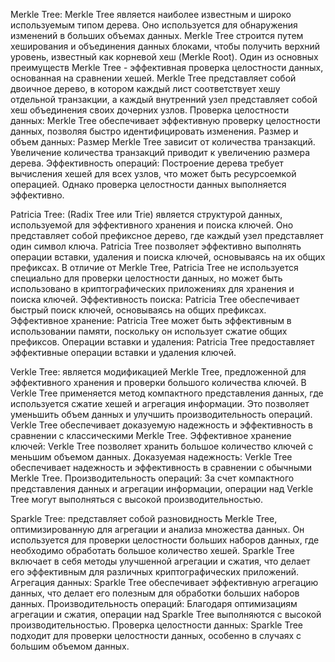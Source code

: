 Merkle Tree: Merkle Tree является наиболее известным и широко используемым типом дерева. 
Оно используется для обнаружения изменений в больших объемах данных. Merkle Tree строится путем хеширования 
и объединения данных блоками, чтобы получить верхний уровень, известный как корневой хеш (Merkle Root). 
Один из основных преимуществ Merkle Tree - эффективная проверка целостности данных, основанная на сравнении хешей.
Merkle Tree представляет собой двоичное дерево, в котором каждый лист соответствует хешу отдельной транзакции, 
а каждый внутренний узел представляет собой хеш объединения своих дочерних узлов.
Проверка целостности данных: Merkle Tree обеспечивает эффективную проверку целостности данных, позволяя быстро идентифицировать изменения.
Размер и объем данных: Размер Merkle Tree зависит от количества транзакций. Увеличение количества транзакций приводит к увеличению размера дерева.
Эффективность операций: Построение дерева требует вычисления хешей для всех узлов, что может быть ресурсоемкой операцией.
Однако проверка целостности данных выполняется эффективно.

Patricia Tree: (Radix Tree или Trie) является структурой данных,
используемой для эффективного хранения и поиска ключей. Оно представляет собой префиксное дерево, где каждый узел
представляет один символ ключа. Patricia Tree позволяет эффективно выполнять операции вставки, удаления и поиска ключей,
основываясь на их общих префиксах. В отличие от Merkle Tree, Patricia Tree не используется специально для проверки
целостности данных, но может быть использовано в криптографических приложениях для хранения и поиска ключей.
Эффективность поиска: Patricia Tree обеспечивает быстрый поиск ключей, основываясь на общих префиксах.
Эффективное хранение: Patricia Tree может быть эффективным в использовании памяти, поскольку он использует сжатие общих префиксов.
Операции вставки и удаления: Patricia Tree предоставляет эффективные операции вставки и удаления ключей.

Verkle Tree: является модификацией Merkle Tree, предложенной для эффективного хранения 
и проверки большого количества ключей. В Verkle Tree применяется метод компактного представления данных, где 
используется сжатие хешей и агрегация информации. Это позволяет уменьшить объем данных и улучшить производительность 
операций. Verkle Tree обеспечивает доказуемую надежность и эффективность в сравнении с классическими Merkle Tree.
Эффективное хранение ключей: Verkle Tree позволяет хранить большое количество ключей с меньшим объемом данных.
Доказуемая надежность: Verkle Tree обеспечивает надежность и эффективность в сравнении с обычными Merkle Tree.
Производительность операций: За счет компактного представления данных и агрегации информации, операции над 
Verkle Tree могут выполняться с высокой производительностью.

Sparkle Tree: представляет собой разновидность Merkle Tree, оптимизированную для агрегации 
и анализа множества данных. Он используется для проверки целостности больших наборов данных, где необходимо обработать 
большое количество хешей. Sparkle Tree включает в себя методы улучшенной агрегации и сжатия, что делает его эффективным 
для различных криптографических приложений.
Агрегация данных: Sparkle Tree обеспечивает эффективную агрегацию данных, что делает его полезным для обработки больших наборов данных.
Производительность операций: Благодаря оптимизациям агрегации и сжатия, операции над Sparkle Tree выполняются с высокой производительностью.
Проверка целостности данных: Sparkle Tree подходит для проверки целостности данных, особенно в случаях с большим объемом данных.

